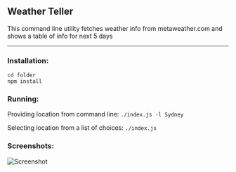 ## Weather Teller
This command line utility fetches weather info from metaweather.com and shows a table of info for next 5 days

___

### Installation:
    cd folder
    npm install

### Running:
Providing location from command line:
`./index.js -l Sydney`

Selecting location from a list of choices:
`./index.js`


### Screenshots:

![Screenshot](full-output.png)
